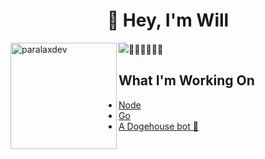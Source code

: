 <h1 align="center">👋 Hey, I'm Will</h1>

<img height="170" align="left" src="https://github-readme-stats.vercel.app/api?username=paralaxdev&count_private=true&include_all_commits=true&theme=tokyonight" alt="paralaxdev" />
<img src="https://github-readme-stats.vercel.app/api/top-langs/?username=paralaxdev&layout=compact&theme=tokyonight" />᲼᲼᲼᲼᲼᲼



## What I'm Working On
<!-- WHAT-IM-DOING:START -->
- [Node](https://nodejs.org/en/)
- [Go](https://golang.org/)
- [A Dogehouse bot 🚀](https://github.com/benawad/dogehouse)
<!-- WHAT-IM-DOING:END -->


